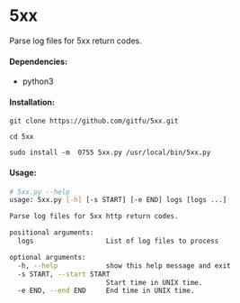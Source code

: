 # 5xx
Parse log files for 5xx return codes.

#### Dependencies:
* python3

#### Installation:
```
git clone https://github.com/gitfu/5xx.git

cd 5xx

sudo install -m  0755 5xx.py /usr/local/bin/5xx.py
```

#### Usage:

```sh
# 5xx.py --help
usage: 5xx.py [-h] [-s START] [-e END] logs [logs ...]

Parse log files for 5xx http return codes.

positional arguments:
  logs                  List of log files to process

optional arguments:
  -h, --help            show this help message and exit
  -s START, --start START
                        Start time in UNIX time.
  -e END, --end END     End time in UNIX time.
```
